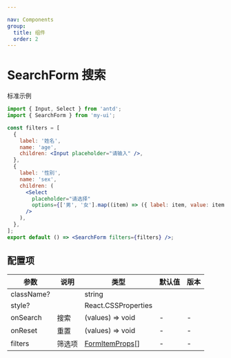 ```yaml
---

nav: Components
group: 
  title: 组件
  order: 2
---
```


# SearchForm 搜索

标准示例

```jsx
import { Input, Select } from 'antd';
import { SearchForm } from 'my-ui';

const filters = [
  {
    label: '姓名',
    name: 'age',
    children: <Input placeholder="请输入" />,
  },
  {
    label: '性别',
    name: 'sex',
    children: (
      <Select
        placeholder="请选择"
        options={['男', '女'].map((item) => ({ label: item, value: item }))}
      />
    ),
  },
];
export default () => <SearchForm filters={filters} />;
```

## 配置项


| 参数       | 说明   | 类型                                                                         | 默认值 | 版本 |
| ---------- | ------ | ---------------------------------------------------------------------------- | ------ | ---- |
| className? |        | string                                                                       |        |      |
| style?     |        | React.CSSProperties                                                          |        |      |
| onSearch   | 搜索   | (values) => void                                                             | -      | -    |
| onReset    | 重置   | (values) => void                                                             | -      | -    |
| filters    | 筛选项 | [FormItemProps](https://ant-design.gitee.io/components/form-cn/#Form.Item)[] | -      | -    |
